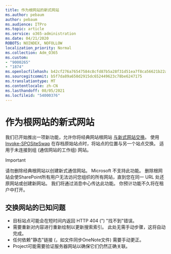 ```yaml
---
title: 作为根网站的新式网站
ms.author: pebaum
author: pebaum
ms.audience: ITPro
ms.topic: article
ms.service: o365-administration
ms.date: 04/21/2020
ROBOTS: NOINDEX, NOFOLLOW
localization_priority: Normal
ms.collection: Adm_O365
ms.custom:
- "9000265"
- "1874"
ms.openlocfilehash: b42cf276a76547584c8cfd87b5a28f31d51ea7f8ca56621b22aeef01e4613ce6
ms.sourcegitcommit: b5f7da89a650d2915dc652449623c78be6247175
ms.translationtype: MT
ms.contentlocale: zh-CN
ms.lasthandoff: 08/05/2021
ms.locfileid: "54000376"
---
```

# <a name="modern-site-as-root-site"></a>作为根网站的新式网站

我们已开始推出一项新功能，允许你将经典网站根网站 [与新式网站交换](https://docs.microsoft.com/sharepoint/modern-root-site)。 使用 [Invoke-SPOSiteSwap](https://docs.microsoft.com/powershell/module/sharepoint-online/invoke-spositeswap?view=sharepoint-ps) 在存档原始站点时，将站点的位置与另一个站点交换。 适用于未连接到组 (通信网站的工作组) 网站。

>[!Important]
> 请勿删除经典根网站以创建新式通信网站。 Microsoft 不支持此功能。 删除根网站会使SharePoint所有用户无法访问您组织的所有网站，直到您在同一 URL 处还原网站或创建新网站。 我们将通过消息中心传达此功能。 你预计功能不久将在租户中打开。

## <a name="known-issues-with-swapping-sites"></a>交换网站的已知问题
- 目标站点可能会在短时间内返回 HTTP 404 (") "找不到"错误。
- 需要重新对内容进行重新绘制以更新搜索索引。 此处无需手动步骤，这将自动完成。
- 任何依赖"静态"链接 (，如文件同步OneNote文件) 需要手动更正。
- Project可能需要验证服务器网站以确保它们仍然正确关联。 
